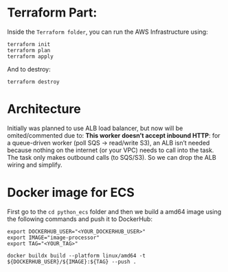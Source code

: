 # Terraform Part:
Inside the `Terraform folder`, you can run the AWS Infrastructure using:
```
terraform init
terraform plan
terraform apply
```

And to destroy:
```
terraform destroy
```


# Architecture
Initially was planned to use ALB load balancer, but now will be omited/commented due to:
**This worker doesn’t accept inbound HTTP**: for a queue-driven worker (poll SQS → read/write S3), an ALB isn’t needed because nothing on the internet (or your VPC) needs to call into the task. The task only makes outbound calls (to SQS/S3). So we can drop the ALB wiring and simplify.


# Docker image for ECS
First go to the `cd python_ecs` folder and then we build a amd64 image using the following commands and push it to DockerHub:

```
export DOCKERHUB_USER="<YOUR_DOCKERHUB_USER>"
export IMAGE="image-processor"
export TAG="<YOUR_TAG>"

docker buildx build --platform linux/amd64 -t ${DOCKERHUB_USER}/${IMAGE}:${TAG} --push .
```

